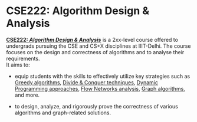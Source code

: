 # CSE222: Algorithm Design & Analysis

**<a href="https://techtree.iiitd.edu.in/viewDescription/filename?=CSE222">CSE222: *Algorithm Design & Analysis*</a>** is a 2xx-level course offered to undergrads pursuing the CSE and CS+X disciplines at IIIT-Delhi. The course focuses on the design and correctness of algorithms and to analyse their requirements.
<br>
It aims to:

- equip students with the skills to effectively utilize key strategies such as <a href="https://en.wikipedia.org/wiki/Greedy_algorithm">Greedy algorithms</a>, <a href="https://en.wikipedia.org/wiki/Divide-and-conquer_algorithm">Divide & Conquer techniques</a>, <a href="https://en.wikipedia.org/wiki/Dynamic_programming">Dynamic Programming approaches</a>, <a href="https://en.wikipedia.org/wiki/Flow_network">Flow Networks analysis</a>, <a href="https://en.wikipedia.org/wiki/Graph_(abstract_data_type)">Graph algorithms</a>, and more.

- to design, analyze, and rigorously prove the correctness of various algorithms and graph-related solutions.